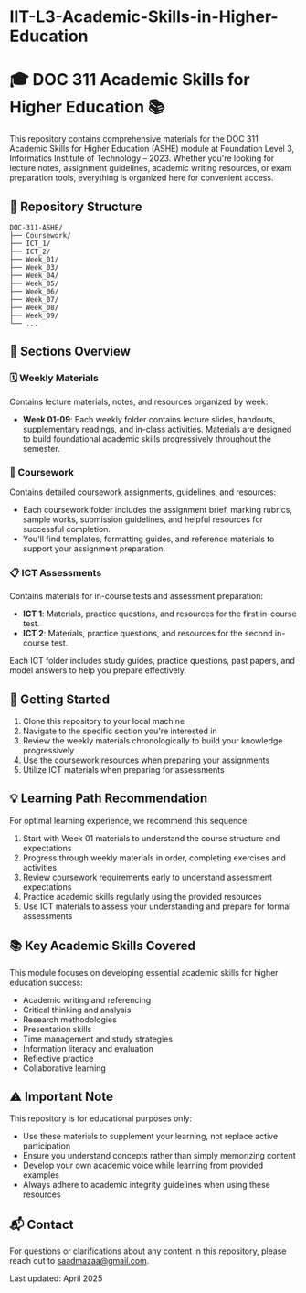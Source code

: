# IIT-L3-Academic-Skills-in-Higher-Education

# 🎓 DOC 311 Academic Skills for Higher Education 📚

This repository contains comprehensive materials for the DOC 311 Academic Skills for Higher Education (ASHE) module at Foundation Level 3, Informatics Institute of Technology – 2023. Whether you're looking for lecture notes, assignment guidelines, academic writing resources, or exam preparation tools, everything is organized here for convenient access.

## 📂 Repository Structure

```
DOC-311-ASHE/
├── Coursework/
├── ICT_1/
├── ICT_2/
├── Week_01/
├── Week_03/
├── Week_04/
├── Week_05/
├── Week_06/
├── Week_07/
├── Week_08/
├── Week_09/
└── ...
```

## 📑 Sections Overview

### 🗓️ Weekly Materials
Contains lecture materials, notes, and resources organized by week:

- **Week 01-09**: Each weekly folder contains lecture slides, handouts, supplementary readings, and in-class activities. Materials are designed to build foundational academic skills progressively throughout the semester.

### 📝 Coursework
Contains detailed coursework assignments, guidelines, and resources:

- Each coursework folder includes the assignment brief, marking rubrics, sample works, submission guidelines, and helpful resources for successful completion.
- You'll find templates, formatting guides, and reference materials to support your assignment preparation.

### 📋 ICT Assessments
Contains materials for in-course tests and assessment preparation:

- **ICT 1**: Materials, practice questions, and resources for the first in-course test.
- **ICT 2**: Materials, practice questions, and resources for the second in-course test.

Each ICT folder includes study guides, practice questions, past papers, and model answers to help you prepare effectively.

## 🚀 Getting Started

1. Clone this repository to your local machine
2. Navigate to the specific section you're interested in
3. Review the weekly materials chronologically to build your knowledge progressively
4. Use the coursework resources when preparing your assignments
5. Utilize ICT materials when preparing for assessments

## 💡 Learning Path Recommendation

For optimal learning experience, we recommend this sequence:

1. Start with Week 01 materials to understand the course structure and expectations
2. Progress through weekly materials in order, completing exercises and activities
3. Review coursework requirements early to understand assessment expectations
4. Practice academic skills regularly using the provided resources
5. Use ICT materials to assess your understanding and prepare for formal assessments

## 📚 Key Academic Skills Covered

This module focuses on developing essential academic skills for higher education success:

- Academic writing and referencing
- Critical thinking and analysis
- Research methodologies
- Presentation skills
- Time management and study strategies
- Information literacy and evaluation
- Reflective practice
- Collaborative learning

## ⚠️ Important Note

This repository is for educational purposes only:

- Use these materials to supplement your learning, not replace active participation
- Ensure you understand concepts rather than simply memorizing content
- Develop your own academic voice while learning from provided examples
- Always adhere to academic integrity guidelines when using these resources

## 📬 Contact

For questions or clarifications about any content in this repository, please reach out to saadmazaa@gmail.com.

Last updated: April 2025
